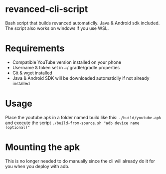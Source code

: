 # revanced-cli-script
Bash script that builds revanced automaticlly. Java &amp; Android sdk included. The script also works on windows if you use WSL.

# Requirements
 - Compatible YouTube version installed on your phone
 - Username & token set in ~/.gradle/gradle.properties
 - Git & wget installed
 - Java & Android SDK will be downloaded automaticlly if not already installed

# Usage
Place the youtube apk in a folder named build like this: `./build/youtube.apk` and execute the script `./build-from-source.sh "adb device name (optional)"`

# Mounting the apk
This is no longer needed to do manually since the cli will already do it for you when you deploy with adb.
